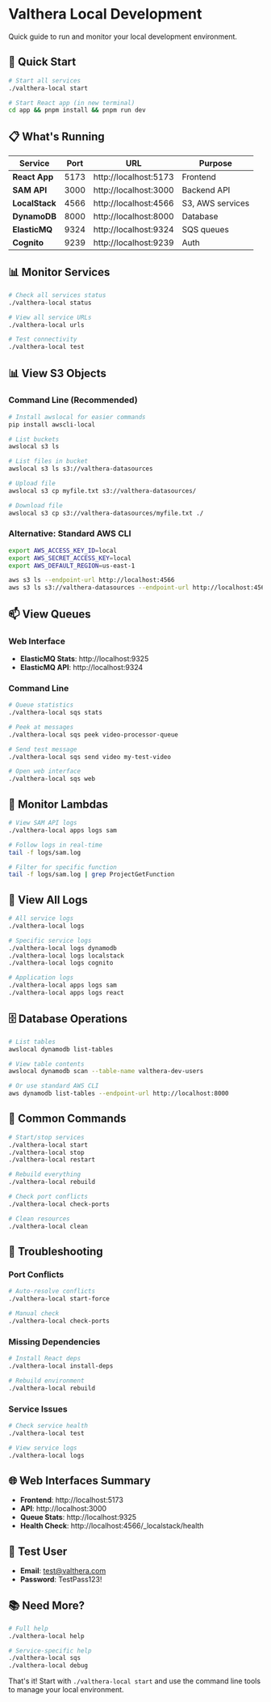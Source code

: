 # Valthera Local Development

Quick guide to run and monitor your local development environment.

## 🚀 Quick Start

```bash
# Start all services
./valthera-local start

# Start React app (in new terminal)
cd app && pnpm install && pnpm run dev
```

## 📋 What's Running

| Service | Port | URL | Purpose |
|---------|------|-----|---------|
| **React App** | 5173 | http://localhost:5173 | Frontend |
| **SAM API** | 3000 | http://localhost:3000 | Backend API |
| **LocalStack** | 4566 | http://localhost:4566 | S3, AWS services |
| **DynamoDB** | 8000 | http://localhost:8000 | Database |
| **ElasticMQ** | 9324 | http://localhost:9324 | SQS queues |
| **Cognito** | 9239 | http://localhost:9239 | Auth |

## 📊 Monitor Services

```bash
# Check all services status
./valthera-local status

# View all service URLs
./valthera-local urls

# Test connectivity
./valthera-local test
```

## 📊 View S3 Objects

### Command Line (Recommended)
```bash
# Install awslocal for easier commands
pip install awscli-local

# List buckets
awslocal s3 ls

# List files in bucket
awslocal s3 ls s3://valthera-datasources

# Upload file
awslocal s3 cp myfile.txt s3://valthera-datasources/

# Download file
awslocal s3 cp s3://valthera-datasources/myfile.txt ./
```

### Alternative: Standard AWS CLI
```bash
export AWS_ACCESS_KEY_ID=local
export AWS_SECRET_ACCESS_KEY=local
export AWS_DEFAULT_REGION=us-east-1

aws s3 ls --endpoint-url http://localhost:4566
aws s3 ls s3://valthera-datasources --endpoint-url http://localhost:4566
```

## 📫 View Queues

### Web Interface
- **ElasticMQ Stats**: http://localhost:9325
- **ElasticMQ API**: http://localhost:9324

### Command Line
```bash
# Queue statistics
./valthera-local sqs stats

# Peek at messages
./valthera-local sqs peek video-processor-queue

# Send test message
./valthera-local sqs send video my-test-video

# Open web interface
./valthera-local sqs web
```

## 🐑 Monitor Lambdas

```bash
# View SAM API logs
./valthera-local apps logs sam

# Follow logs in real-time
tail -f logs/sam.log

# Filter for specific function
tail -f logs/sam.log | grep ProjectGetFunction
```

## 📝 View All Logs

```bash
# All service logs
./valthera-local logs

# Specific service logs
./valthera-local logs dynamodb
./valthera-local logs localstack
./valthera-local logs cognito

# Application logs
./valthera-local apps logs sam
./valthera-local apps logs react
```

## 🗄️ Database Operations

```bash
# List tables
awslocal dynamodb list-tables

# View table contents
awslocal dynamodb scan --table-name valthera-dev-users

# Or use standard AWS CLI
aws dynamodb list-tables --endpoint-url http://localhost:8000
```

## 🔧 Common Commands

```bash
# Start/stop services
./valthera-local start
./valthera-local stop
./valthera-local restart

# Rebuild everything
./valthera-local rebuild

# Check port conflicts
./valthera-local check-ports

# Clean resources
./valthera-local clean
```

## 🐛 Troubleshooting

### Port Conflicts
```bash
# Auto-resolve conflicts
./valthera-local start-force

# Manual check
./valthera-local check-ports
```

### Missing Dependencies
```bash
# Install React deps
./valthera-local install-deps

# Rebuild environment
./valthera-local rebuild
```

### Service Issues
```bash
# Check service health
./valthera-local test

# View service logs
./valthera-local logs
```

## 🌐 Web Interfaces Summary

- **Frontend**: http://localhost:5173
- **API**: http://localhost:3000
- **Queue Stats**: http://localhost:9325
- **Health Check**: http://localhost:4566/_localstack/health

## 🔑 Test User

- **Email**: test@valthera.com
- **Password**: TestPass123!

## 📚 Need More?

```bash
# Full help
./valthera-local help

# Service-specific help
./valthera-local sqs
./valthera-local debug
```

That's it! Start with `./valthera-local start` and use the command line tools to manage your local environment. 